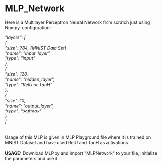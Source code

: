 # MLP_Network

Here is a Multilayer Perceptron Neural Network from scratch just using Numpy.
configuration: <br>

*"layers": [ <br>
{ <br>
"size": 784,  {MNIST Data Set} <br>
"name": "input_layer", <br>
"type": "input" <br>
}, <br>
{ <br>
"size": 128, <br>
"name": "hidden_layer", <br>
"type": "RelU or TanH" <br>
}, <br>
{ <br>
"size": 10, <br>
"name": "output_layer", <br>
"type": "softmax" <br>
} <br>
]* <br>
<br> <br>
Usage of this MLP is given in MLP Playground file where it is trained on MNIST Dataset and have used RelU and TanH as activations
<br><br>
**USAGE:**
Download MLP.py and import "MLPNetwork" to your file, Initialize the parameters and use it.
